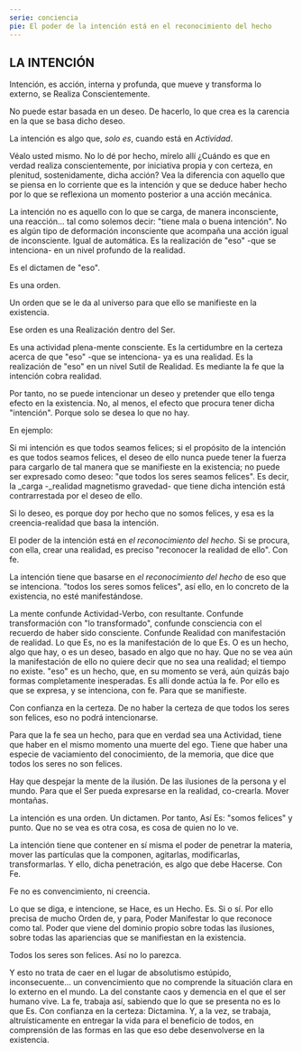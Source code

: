 ```yaml
---
serie: conciencia
pie: El poder de la intención está en el reconocimiento del hecho
---
```


## LA INTENCIÓN

Intención, es acción, interna y profunda, que mueve y transforma lo externo, se Realiza Conscientemente.

No puede estar basada en un deseo. De hacerlo, lo que crea es la carencia en la que se basa dicho deseo.

La intención es algo que, _solo es_, cuando está en _Actividad_.

Véalo usted mismo. No lo dé por hecho, mírelo allí ¿Cuándo es que en verdad realiza conscientemente, por iniciativa propia y con certeza, en plenitud, sostenidamente, dicha acción? Vea la diferencia con aquello que se piensa en lo corriente que es la intención y que se deduce haber hecho por lo que se reflexiona un momento posterior a una acción mecánica.

La intención no es aquello con lo que se carga, de manera inconsciente, una reacción… tal como solemos decir: "tiene mala o buena intención". No es algún tipo de deformación inconsciente que acompaña una acción igual de inconsciente. Igual de automática.
Es la realización de "eso" -que se intenciona- en un nivel profundo de la realidad.

Es el dictamen de "eso".

Es una orden.

Un orden que se le da al universo para que ello se manifieste en la existencia.

Ese orden es una Realización dentro del Ser.

Es una actividad plena-mente consciente. Es la certidumbre en la certeza acerca de que "eso" -que se intenciona- ya es una realidad. Es la realización de "eso" en un nivel Sutil de Realidad. Es mediante la fe que la intención cobra realidad.

Por tanto, no se puede intencionar un deseo y pretender que ello tenga efecto en la existencia. No, al menos, el efecto que procura tener dicha "intención". Porque solo se desea lo que no hay.

En ejemplo:

Si mi intención es que todos seamos felices; si el propósito de la intención es que todos seamos felices, el deseo de ello nunca puede tener la fuerza para cargarlo de tal manera que se manifieste en la existencia; no puede ser expresado como deseo: "que todos los seres seamos felices".
Es decir, la _carga -_realidad magnetismo gravedad- que tiene dicha intención está contrarrestada por el deseo de ello.

Si lo deseo, es porque doy por hecho que no somos felices, y esa es la creencia-realidad que basa la intención.

El poder de la intención está en _el reconocimiento del hecho_.
Si se procura, con ella, crear una realidad, es preciso "reconocer la realidad de ello". Con fe.

La intención tiene que basarse en _el reconocimiento del hecho_ de eso que se intenciona. "todos los seres somos felices", así ello, en lo concreto de la existencia, no esté manifestándose.

La mente confunde Actividad-Verbo, con resultante. Confunde transformación con "lo transformado", confunde consciencia con el recuerdo de haber sido consciente. Confunde Realidad con manifestación de realidad. Lo que Es, no es la manifestación de lo que Es. O es un hecho, algo que hay, o es un deseo, basado en algo que no hay. Que no se vea aún la manifestación de ello no quiere decir que no sea una realidad; el tiempo no existe. "eso" es un hecho, que, en su momento se verá, aún quizás bajo formas completamente inesperadas. Es allí donde actúa la fe. Por ello es que se expresa, y se intenciona, con fe. Para que se manifieste.

Con confianza en la certeza.
De no haber la certeza de que todos los seres son felices, eso no podrá intencionarse.

Para que la fe sea un hecho, para que en verdad sea una Actividad, tiene que haber en el mismo momento una muerte del ego. Tiene que haber una especie de vaciamiento del conocimiento, de la memoria, que dice que todos los seres no son felices.

Hay que despejar la mente de la ilusión. De las ilusiones de la persona y el mundo.
Para que el Ser pueda expresarse en la realidad, co-crearla. Mover montañas.

La intención es una orden. Un dictamen. Por tanto, Así Es: "somos felices" y punto. Que no se vea es otra cosa, es cosa de quien no lo ve.

La intención tiene que contener en sí misma el poder de penetrar la materia, mover las partículas que la componen, agitarlas, modificarlas, transformarlas. Y ello, dicha penetración, es algo que debe Hacerse. Con Fe.

Fe no es convencimiento, ni creencia.

Lo que se diga, e intencione, se Hace, es un Hecho. Es. Si o sí. Por ello precisa de mucho Orden de, y para, Poder Manifestar lo que reconoce como tal. Poder que viene del dominio propio sobre todas las ilusiones, sobre todas las apariencias que se manifiestan en la existencia.

Todos los seres son felices. Así no lo parezca.

Y esto no trata de caer en el lugar de absolutismo estúpido, inconsecuente… un convencimiento que no comprende la situación clara en lo externo en el mundo. La del constante caos y demencia en el que el ser humano vive. La fe, trabaja así, sabiendo que lo que se presenta no es lo que Es. Con confianza en la certeza: Dictamina. Y, a la vez, se trabaja, altruísticamente en entregar la vida para el beneficio de todos, en comprensión de las formas en las que eso debe desenvolverse en la existencia.
